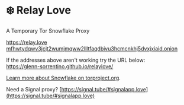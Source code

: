# ❄️ Relay Love
A Temporary Tor Snowflake Proxy

https://relay.love<br>
[mfhwtydqwv3jcjt2wumjmqww2llltfaqdbivu3hcmcnkhj5dvxjxiaid.onion](http://mfhwtydqwv3jcjt2wumjmqww2llltfaqdbivu3hcmcnkhj5dvxjxiaid.onion)

If the addresses above aren't working try the URL below:<br>
https://glenn-sorrentino.github.io/relaylove/<br>

[Learn more about Snowflake on torproject.org](https://snowflake.torproject.org/).

Need a Signal proxy? [https://signal.tube/#signalapp.love](https://signal.tube/#signalapp.love)
